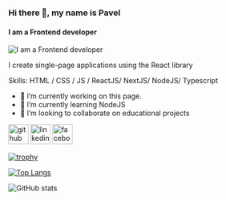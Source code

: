 ### Hi there 👋, my name is Pavel
#### I am a Frontend developer
![I am a Frontend developer](https://cdns.ypcloud.pl/915/1420/photos/ed2beebe-c437-4d94-a1b8-501fcae670d7.jpg)

I create single-page applications using the React library

Skills: HTML / CSS / JS / ReactJS/ NextJS/ NodeJS/ Typescript 

- 🔭 I’m currently working on this page. 
- 🌱 I’m currently learning NodeJS 
- 👯 I’m looking to collaborate on educational projects 


[<img src='https://cdn.jsdelivr.net/npm/simple-icons@3.0.1/icons/github.svg' alt='github' height='40'>](https://github.com/pavelpayko)  [<img src='https://cdn.jsdelivr.net/npm/simple-icons@3.0.1/icons/linkedin.svg' alt='linkedin' height='40'>](https://www.linkedin.com/in/pavel-payko/)  [<img src='https://cdn.jsdelivr.net/npm/simple-icons@3.0.1/icons/facebook.svg' alt='facebook' height='40'>](https://www.facebook.com/pavelpayko)  

[![trophy](https://github-profile-trophy.vercel.app/?username=pavelpayko)](https://github.com/ryo-ma/github-profile-trophy)

[![Top Langs](https://github-readme-stats.vercel.app/api/top-langs/?username=pavelpayko)](https://github.com/anuraghazra/github-readme-stats)

![GitHub stats](https://github-readme-stats.vercel.app/api?username=pavelpayko&show_icons=true)  

